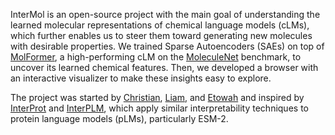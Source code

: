 InterMol is an open-source project with the main goal of understanding the learned molecular representations of chemical language models (cLMs), which further enables us to steer them toward generating new molecules with desirable properties. We trained Sparse Autoencoders (SAEs) on top of [MolFormer](https://github.com/IBM/molformer), a high-performing cLM on the [MoleculeNet](https://moleculenet.org/) benchmark, to uncover its learned chemical features. Then, we developed a browser with an interactive visualizer to make these insights easy to explore.

The project was started by [Christian](javascript:;), [Liam](https://liambai.com), and [Etowah](https://etowahadams.com/) and inspired by [InterProt](https://interprot.com) and [InterPLM](https://interplm.ai), which apply similar interpretability techniques to protein language models (pLMs), particularly ESM-2.